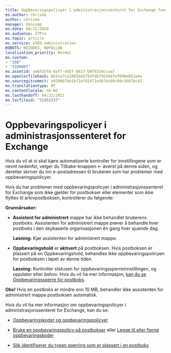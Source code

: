 ```yaml
---
title: Oppbevaringspolicyer i administrasjonssenteret for Exchange fungerer ikke
ms.author: chrisda
author: chrisda
manager: dansimp
ms.date: 04/21/2020
ms.audience: ITPro
ms.topic: article
ms.service: o365-administration
ROBOTS: NOINDEX, NOFOLLOW
localization_priority: Normal
ms.custom:
- "308"
- "3100007"
ms.assetid: a48fd5fd-4af7-4d5f-b617-b0f9334ccaa7
ms.openlocfilehash: bb2ce7ce2405be575dfdb79d304fef690e863a4e
ms.sourcegitcommit: e9206b7bb1bf2efd2471edbf4c60c00c3607bc41
ms.translationtype: MT
ms.contentlocale: nb-NO
ms.lasthandoff: 04/22/2021
ms.locfileid: "51952237"
---
```

# <a name="retention-policies-in-exchange-admin-center"></a>Oppbevaringspolicyer i administrasjonssenteret for Exchange

Hvis du vil at vi skal kjøre automatiserte kontroller for innstillingene som er nevnt nedenfor, velger du Tilbake-knappen <- øverst på denne siden, og deretter skriver du inn e-postadressen til brukeren som har problemer med oppbevaringspolicyer.

Hvis du har problemer med oppbevaringspolicyer i administrasjonssenteret for Exchange som ikke gjelder for postbokser eller elementer som ikke flyttes til arkivpostboksen, kontrollerer du følgende:

**Grunnårsaker:**

- **Assistent for administrert** mappe har ikke behandlet brukerens postboks. Assistenten for administrert mappe prøver å behandle hver postboks i den skybaserte organisasjonen én gang hver sjuende dag.

  **Løsning:** Kjør assistenten for administrert mappe.

- **Oppbevaringshold** er **aktivert** på postboksen. Hvis postboksen er plassert på en Oppbevaringshold, behandles ikke oppbevaringspolicyen for postboksen i løpet av denne tiden.

  **Løsning:** Kontroller statusen for oppbevaringssperreinnstillingen, og oppdater etter behov. Hvis du vil ha mer informasjon, [kan du se Oppbevaringssperre for postboks](https://docs.microsoft.com/exchange/security-and-compliance/messaging-records-management/mailbox-retention-hold).
 
**Obs!** Hvis en postboks er mindre enn 10 MB, behandler ikke assistenten for administrert mappe postboksen automatisk.
 
Hvis du vil ha mer informasjon om oppbevaringspolicyer i administrasjonssenteret for Exchange, kan du se:

- [Oppbevaringskoder og oppbevaringspolicyer](https://docs.microsoft.com/exchange/security-and-compliance/messaging-records-management/retention-tags-and-policies)

- [Bruke en oppbevaringspolicy på postbokser](https://docs.microsoft.com/exchange/security-and-compliance/messaging-records-management/apply-retention-policy) eller [Legge til eller fjerne oppbevaringskoder](https://docs.microsoft.com/exchange/security-and-compliance/messaging-records-management/add-or-remove-retention-tags)

- [Slik identifiserer du typen sperring som er plassert i en postboks](https://docs.microsoft.com/microsoft-365/compliance/identify-a-hold-on-an-exchange-online-mailbox)
